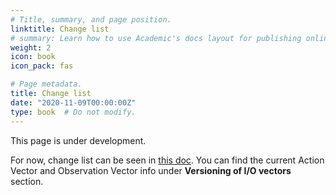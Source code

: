 ```yaml
---
# Title, summary, and page position.
linktitle: Change list
# summary: Learn how to use Academic's docs layout for publishing online courses, software documentation, and tutorials.
weight: 2
icon: book
icon_pack: fas

# Page metadata.
title: Change list
date: "2020-11-09T00:00:00Z"
type: book  # Do not modify.
---
```

This page is under development.

For now, change list can be seen in [this doc](https://docs.google.com/document/d/1ip4vXyHgv-3X8xdk59KZgjOal-VwRTOXyFOkksoC3Bc/edit?usp=sharing).
You can find the current Action Vector and Observation Vector info under **Versioning of I/O vectors** section.
